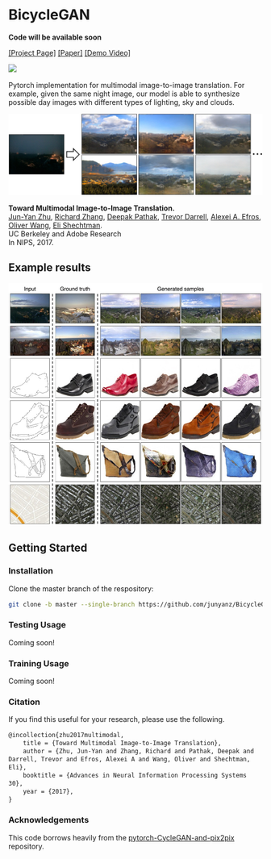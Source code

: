# BicycleGAN

**Code will be available soon**

[[Project Page]](https://junyanz.github.io/BicycleGAN/) [[Paper]](https://arxiv.org/abs/1711.11586) [[Demo Video]](https://youtu.be/JvGysD2EFhw)

<img src='imgs/day2night.gif' width=800>  

Pytorch implementation for multimodal image-to-image translation. For example,  given the same night image, our model is able to synthesize possible day images with different types of lighting, sky and clouds.

<img src='imgs/teaser.jpg' width=850>  

**Toward Multimodal Image-to-Image Translation.**  
[Jun-Yan Zhu](https://people.eecs.berkeley.edu/~junyanz/),
 [Richard Zhang](https://richzhang.github.io/), [Deepak Pathak](http://people.eecs.berkeley.edu/~pathak/), [Trevor Darrell](https://people.eecs.berkeley.edu/~trevor/), [Alexei A. Efros](https://people.eecs.berkeley.edu/~efros/), [Oliver Wang](http://www.oliverwang.info/), [Eli Shechtman](https://research.adobe.com/person/eli-shechtman/).  
 UC Berkeley and Adobe Research  
In NIPS, 2017.

## Example results
<img src='imgs/results_matrix.jpg' width=820>  


## Getting Started ###
### Installation
Clone the master branch of the respository:
```bash
git clone -b master --single-branch https://github.com/junyanz/BicycleGAN.git`
```

### Testing Usage

Coming soon!

### Training Usage

Coming soon!

### Citation

If you find this useful for your research, please use the following.

```
@incollection{zhu2017multimodal,
	title = {Toward Multimodal Image-to-Image Translation},
	author = {Zhu, Jun-Yan and Zhang, Richard and Pathak, Deepak and Darrell, Trevor and Efros, Alexei A and Wang, Oliver and Shechtman, Eli},
	booktitle = {Advances in Neural Information Processing Systems 30},
	year = {2017},
}
```

### Acknowledgements

This code borrows heavily from the [pytorch-CycleGAN-and-pix2pix](https://github.com/junyanz/pytorch-CycleGAN-and-pix2pix) repository.
